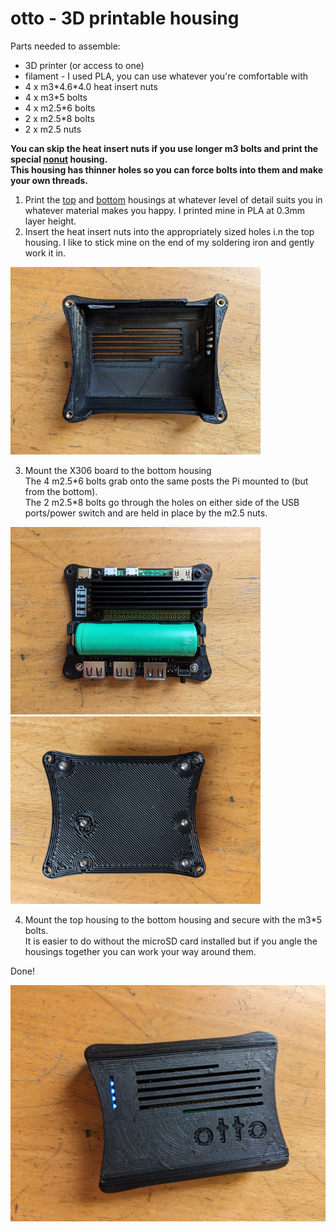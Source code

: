 # otto - 3D printable housing

Parts needed to assemble:
* 3D printer (or access to one)
* filament - I used PLA, you can use whatever you're comfortable with
* 4 x m3\*4.6\*4.0 heat insert nuts
* 4 x m3\*5 bolts
* 4 x m2.5\*6 bolts
* 2 x m2.5\*8 bolts
* 2 x m2.5 nuts

**You can skip the heat insert nuts if you use longer m3 bolts and print the special <a href=https://github.com/roge-rm/otto/blob/main/housing/top%20v17%20nonuts.stl>nonut</a> housing. <br>
This housing has thinner holes so you can force bolts into them and make your own threads.**

1. Print the <a href=https://github.com/roge-rm/otto/blob/main/housing/top%20v17.stl>top</a> and <a href=https://github.com/roge-rm/otto/blob/main/housing/bottom%20v17.stl>bottom</a> housings at whatever level of detail suits you in whatever material makes you happy. I printed mine in PLA at 0.3mm layer height.
2. Insert the heat insert nuts into the appropriately sized holes i.n the top housing. I like to stick mine on the end of my soldering iron and gently work it in.

<img src=https://raw.githubusercontent.com/roge-rm/otto/main/pictures/otto_8.jpg width=400>

3. Mount the X306 board to the bottom housing<br>
The 4 m2.5\*6 bolts grab onto the same posts the Pi mounted to (but from the bottom).<br>
The 2 m2.5\*8 bolts go through the holes on either side of the USB ports/power switch and are held in place by the m2.5 nuts.

<img src=https://raw.githubusercontent.com/roge-rm/otto/main/pictures/otto_6.jpg width=400> <img src=https://raw.githubusercontent.com/roge-rm/otto/main/pictures/otto_7.jpg width=400>

4. Mount the top housing to the bottom housing and secure with the m3\*5 bolts.<br>
It is easier to do without the microSD card installed but if you angle the housings together you can work your way around them.

Done!

<img src=https://raw.githubusercontent.com/roge-rm/otto/main/pictures/otto_5.jpg width=600>
